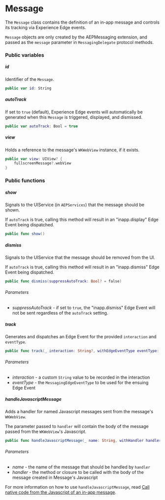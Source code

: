 # Message

The `Message` class contains the definition of an in-app message and controls its tracking via Experience Edge events.

`Message` objects are only created by the AEPMessaging extension, and passed as the `message` parameter in `MessagingDelegate` protocol methods.

### Public variables

##### id

Identifier of the `Message`.

```swift
public var id: String
```

##### autoTrack

If set to `true` (default), Experience Edge events will automatically be generated when this `Message` is triggered, displayed, and dismissed.

```swift
public var autoTrack: Bool = true
```

##### view

Holds a reference to the message's `WKWebView` instance, if it exists.

```swift
public var view: UIView? {
    fullscreenMessage?.webView
}
```

### Public functions

##### show

Signals to the UIService (in `AEPServices`) that the message should be shown.

If `autoTrack` is true, calling this method will result in an "inapp.display" Edge Event being dispatched.

```swift
public func show()
```

##### dismiss

Signals to the UIService that the message should be removed from the UI.

If `autoTrack` is true, calling this method will result in an "inapp.dismiss" Edge Event being dispatched.

```swift
public func dismiss(suppressAutoTrack: Bool? = false)
```

###### Parameters

- _suppressAutoTrack_ - if set to `true`, the "inapp.dismiss" Edge Event will not be sent regardless of the `autoTrack` setting.

##### track

Generates and dispatches an Edge Event for the provided `interaction` and `eventType`.

```swift
public func track(_ interaction: String?, withEdgeEventType eventType: MessagingEdgeEventType)
```

###### Parameters

- _interaction_ - a custom `String` value to be recorded in the interaction
- _eventType_ - the `MessagingEdgeEventType` to be used for the ensuing Edge Event

##### handleJavascriptMessage

Adds a handler for named Javascript messages sent from the message's `WKWebView`.

The parameter passed to `handler` will contain the body of the message passed from the `WKWebView`'s Javascript.

```swift
public func handleJavascriptMessage(_ name: String, withHandler handler: @escaping (Any?) -> Void)
```

###### Parameters

- _name_ - the name of the message that should be handled by `handler`
- _handler_ - the method or closure to be called with the body of the message created in Message's Javascript

For more information on how to use `handleJavascriptMessage`, read [Call native code from the Javascript of an in-app message](./how-to-call-native-from-javascript.md).

